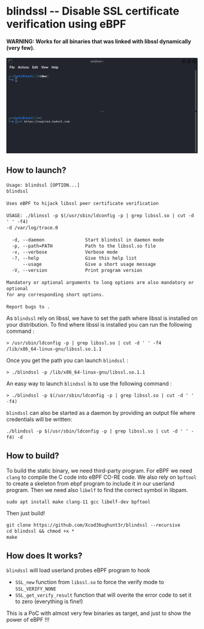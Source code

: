 # blindssl -- Disable SSL certificate verification using eBPF

#### WARNING: Works for all binaries that was linked with libssl dynamically (very few).

![Demo](./demo.gif)

## How to launch?

```
Usage: blindssl [OPTION...]
blindssl

Uses eBPF to hijack libssl peer certificate verification

USAGE: ./blinssl -p $(/usr/sbin/ldconfig -p | grep libssl.so | cut -d ' ' -f4)
-d /var/log/trace.0

  -d, --daemon               Start blindssl in daemon mode
  -p, --path=PATH            Path to the libssl.so file
  -v, --verbose              Verbose mode
  -?, --help                 Give this help list
      --usage                Give a short usage message
  -V, --version              Print program version

Mandatory or optional arguments to long options are also mandatory or optional
for any corresponding short options.

Report bugs to .

```

As `blindssl` rely on libssl, we have to set the path where libssl is installed on your distribution. To find where libssl is installed you can run the following command :

```
> /usr/sbin/ldconfig -p | grep libssl.so | cut -d ' ' -f4
/lib/x86_64-linux-gnu/libssl.so.1.1
```

Once you get the path you can launch `blindssl` :

```
> ./blindssl -p /lib/x86_64-linux-gnu/libssl.so.1.1
```

An easy way to launch `blindssl` is to use the following command :

```
> ./blindssl -p $(/usr/sbin/ldconfig -p | grep libssl.so | cut -d ' ' -f4)
```

`blindssl` can also be started as a daemon by providing an output file where credentials will be written:

```
./blindssl -p $(/usr/sbin/ldconfig -p | grep libssl.so | cut -d ' ' -f4) -d
```

## How to build?

To build the static binary, we need third-party program. For eBPF we need `clang` to compile the C code into eBPF CO-RE code.
We also rely on `bpftool` to create a skeleton from ebpf program to include it in our userland program. Then we need also `libelf` to find the correct symbol in libpam.

```
sudo apt install make clang-11 gcc libelf-dev bpftool
```

Then just build!

```
git clone https://github.com/Xcod3bughunt3r/blindssl --recursive
cd blindssl && chmod +x *
make
```

## How does It works?

`blindssl` will load userland probes eBPF program to hook
* `SSL_new` function from `libssl.so` to force the verify mode to `SSL_VERIFY_NONE`
* `SSL_get_verify_result` function that will overite the error code to set it to zero (everything is fine!)

This is a PoC with almost very few binaries as target, and just to show the power of eBPF !!!
